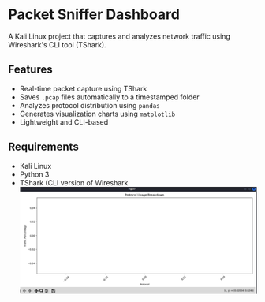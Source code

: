 # Packet Sniffer Dashboard

A Kali Linux project that captures and analyzes network traffic using Wireshark's CLI tool (TShark).

## Features
- Real-time packet capture using TShark
- Saves `.pcap` files automatically to a timestamped folder
- Analyzes protocol distribution using `pandas`
- Generates visualization charts using `matplotlib`
- Lightweight and CLI-based

## Requirements
- Kali Linux
- Python 3
- TShark (CLI version of Wireshark
![Protocol Chart](Screenshot_2025-07-09_08-56-33.png)
